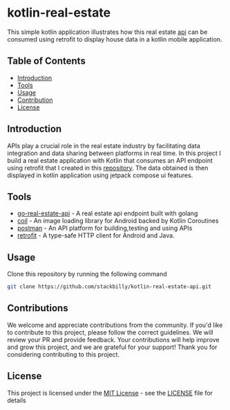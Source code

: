 # kotlin-real-estate
This simple kotlin application illustrates how this real estate [api](https://github.com/stackbilly/go-real-estate-api) can be consumed using retrofit to display house data in a kotlin mobile application.

## Table of Contents
- [Introduction](#introduction)
- [Tools](#tools)
- [Usage](#usage)
- [Contribution](#contributions)
- [License](#license)

## Introduction
APIs play a crucial role in the real estate industry by facilitating data integration and data sharing between platforms in real time.
In this project I build a real estate application with Kotlin that consumes an API endpoint using retrofit that I created in this [repository](https://github.com/stackbilly/go-real-estate-api). The data obtained is then displayed in kotlin application using jetpack compose ui features.

## Tools
- [go-real-estate-api](https://github.com/stackbilly/go-real-estate-api) - A real estate api endpoint built with golang
- [coil](https://github.com/coil-kt/coil#jetpack-compose) - An image loading library for Android backed by Kotlin Coroutines
- [postman](https://www.postman.com/) - An API platform for building,testing and using APIs
- [retrofit](https://github.com/square/retrofit) - A type-safe HTTP client for Android and Java.

## Usage
Clone this repository by running the following command
```bash
git clone https://github.com/stackbilly/kotlin-real-estate-api.git
```
## Contributions

We welcome and appreciate contributions from the community. If you'd like to contribute to this project, please follow the correct guidelines.
We will review your PR and provide feedback. Your contributions will help improve and grow this project, and we are grateful for your support!
Thank you for considering contributing to this project.

## License
This project is licensed under the [MIT License](LICENSE) - see the [LICENSE](LICENSE) file for details
